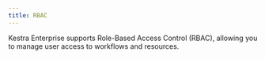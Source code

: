```yaml
---
title: RBAC
---
```


Kestra Enterprise supports Role-Based Access Control (RBAC), allowing you to manage user access to workflows and resources.

<ChildTableOfContents />

